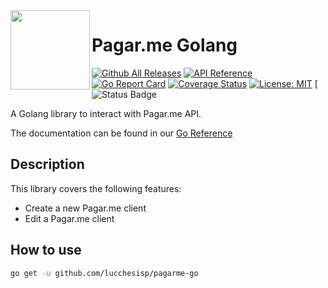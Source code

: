 <img src="https://avatars1.githubusercontent.com/u/3846050?v=4&s=200" width="127px" height="127px" align="left" margin="0 20px !important" />

# Pagar.me Golang
[![Github All Releases](https://img.shields.io/github/downloads/lucchesisp/pagarme-go/total.svg)]()
[![API Reference](
https://camo.githubusercontent.com/915b7be44ada53c290eb157634330494ebe3e30a/68747470733a2f2f676f646f632e6f72672f6769746875622e636f6d2f676f6c616e672f6764646f3f7374617475732e737667
)](https://pkg.go.dev/github.com/lucchesisp/pagarme-go?tab=doc)
[![Go Report Card](https://goreportcard.com/badge/github.com/lucchesisp/pagarme-go)](https://goreportcard.com/report/github.com/lucchesisp/pagarme-go)
[![Coverage Status](https://coveralls.io/repos/github/lucchesisp/pagarme-go/badge.svg?branch=master)](https://coveralls.io/github/lucchesisp/pagarme-go?branch=master)
[![License: MIT](https://img.shields.io/badge/License-MIT-yellow.svg)](https://opensource.org/licenses/MIT)
[![Status Badge](https://img.shields.io/badge/Status-Beta-brightgreen.svg)


A Golang library to interact with Pagar.me API.

The documentation can be found in our [Go Reference](https://pkg.go.dev/github.com/lucchesisp/pagarme-go?tab=doc)

## Description

This library covers the following features:

- Create a new Pagar.me client
- Edit a Pagar.me client

## How to use

```bash
go get -u github.com/lucchesisp/pagarme-go
```
